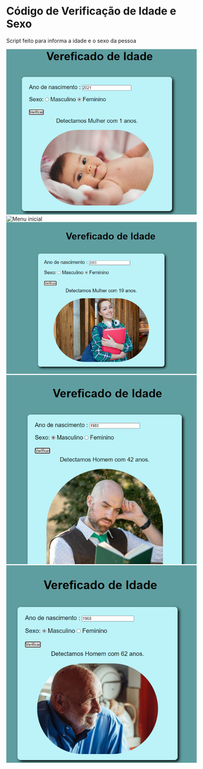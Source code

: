# Código de Verificação de Idade e Sexo
<p> Script feito para informa a idade e o sexo da pessoa </p>
 <div> 
      <img src="/imagens/git/bebe mulher.png" alt="Menu inicial">
 </div>
  <div> 
      <img src="/imagens/git/mulher.png" alt="Menu inicial">
 </div>
  <div> 
      <img src="/imagens/git/Jovem mulher.png" alt="Menu inicial">
 </div>
  <div> 
      <img src="/imagens/git/adulto.png" alt="Menu inicial">
 </div>
  <div> 
      <img src="/imagens/git/idoso.png" alt="Menu inicial">
 </div>
 
